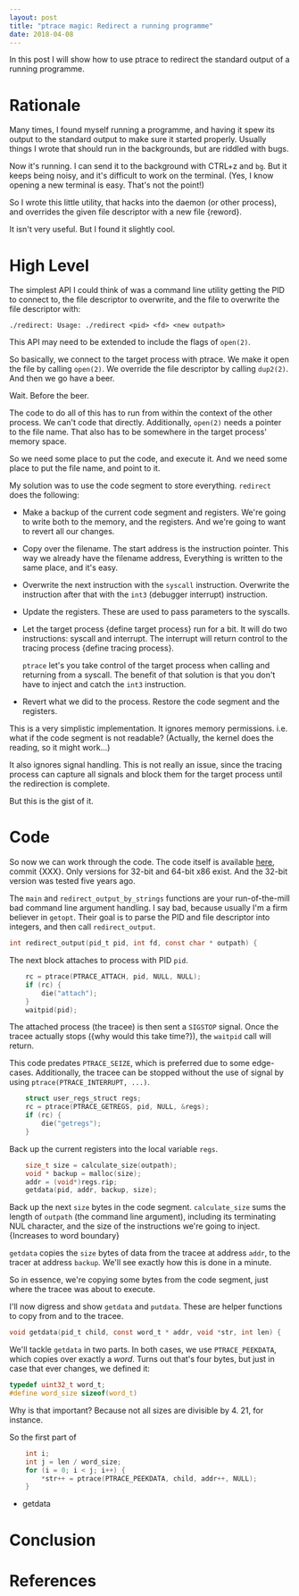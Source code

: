 ```yaml
---
layout: post
title: "ptrace magic: Redirect a running programme"
date: 2018-04-08
---
```


In this post I will show how to use ptrace to redirect the standard output of
a running programme.

# Rationale

Many times, I found myself running a programme, and having it spew its output
to the standard output to make sure it started properly. Usually things I
wrote that should run in the backgrounds, but are riddled with bugs.

Now it's running. I can send it to the background with CTRL+z and `bg`. But it
keeps being noisy, and it's difficult to work on the terminal. (Yes, I know
opening a new terminal is easy. That's not the point!)

So I wrote this little utility, that hacks into the daemon (or other process),
and overrides the given file descriptor with a new file {reword}.

It isn't very useful. But I found it slightly cool.

# High Level

The simplest API I could think of was a command line utility getting the PID
to connect to, the file descriptor to overwrite, and the file to overwrite the
file descriptor with:

```
./redirect: Usage: ./redirect <pid> <fd> <new outpath>
```

This API may need to be extended to include the flags of `open(2)`.

So basically, we connect to the target process with ptrace. We make it open
the file by calling `open(2)`. We override the file descriptor by calling
`dup2(2)`. And then we go have a beer.

Wait. Before the beer.

The code to do all of this has to run from within the context of the other
process. We can't code that directly. Additionally, `open(2)` needs a pointer
to the file name. That also has to be somewhere in the target process' memory
space.

So we need some place to put the code, and execute it. And we need some place
to put the file name, and point to it.

My solution was to use the code segment to store everything. `redirect` does
the following:

* Make a backup of the current code segment and registers. We're going to write
  both to the memory, and the registers. And we're going to want to revert all
  our changes.

* Copy over the filename. The start address is the instruction pointer. This
  way we already have the filename address, Everything is written to the same
  place, and it's easy.

* Overwrite the next instruction with the `syscall` instruction. Overwrite the
  instruction after that with the `int3` (debugger interrupt) instruction.

* Update the registers. These are used to pass parameters to the syscalls.

* Let the target process {define target process} run for a bit. It will do two instructions: syscall
  and interrupt. The interrupt will return control to the tracing process {define tracing process}.

  `ptrace` let's you take control of the target process when calling and returning
  from a syscall. The benefit of that solution is that you don't have to inject
  and catch the `int3` instruction.

* Revert what we did to the process. Restore the code segment and the registers.

This is a very simplistic implementation. It ignores memory permissions. i.e.
what if the code segment is not readable? (Actually, the kernel does the
reading, so it might work...)

It also ignores signal handling. This is not really an issue, since the tracing
process can capture all signals and block them for the target process until the
redirection is complete.

But this is the gist of it.


# Code

So now we can work through the code. The code itself is available
[here](https://github.com/omeranson/redirect), commit {XXX}.  Only
versions for 32-bit and 64-bit x86 exist. And the 32-bit version was
tested five years ago.

The `main` and `redirect_output_by_strings` functions are your run-of-the-mill
bad command line argument handling. I say bad, because usually I'm a firm believer
in `getopt`. Their goal is to parse the PID and file descriptor into integers,
and then call `redirect_output`.


```C
int redirect_output(pid_t pid, int fd, const char * outpath) {
```

The next block attaches to process with PID `pid`. 

```C
	rc = ptrace(PTRACE_ATTACH, pid, NULL, NULL);
	if (rc) {
		die("attach");
	}
	waitpid(pid);
```

The attached process (the tracee) is then sent a `SIGSTOP` signal. Once the
tracee actually stops ({why would this take time?}), the `waitpid` call will
return.

This code predates `PTRACE_SEIZE`, which is preferred due to some edge-cases.
Additionally, the tracee can be stopped without the use of signal by using
`ptrace(PTRACE_INTERRUPT, ...)`.

```C
	struct user_regs_struct regs;
	rc = ptrace(PTRACE_GETREGS, pid, NULL, &regs);
	if (rc) {
		die("getregs");
	}
```

Back up the current registers into the local variable `regs`.

```C
	size_t size = calculate_size(outpath);
	void * backup = malloc(size);
	addr = (void*)regs.rip;
	getdata(pid, addr, backup, size);
```

Back up the next `size` bytes in the code segment. `calculate_size` sums the
length of `outpath` (the command line argument), including its terminating NUL
character, and the size of the instructions we're going to inject.{Increases to word boundary}

`getdata` copies the `size` bytes of data from the tracee at address
`addr`, to the tracer at address `backup`. We'll see exactly how this is done
in a minute.

So in essence, we're copying some bytes from the code segment, just where the
tracee was about to execute.

I'll now digress and show `getdata` and `putdata`. These are helper functions
to copy from and to the tracee.

```C
void getdata(pid_t child, const word_t * addr, void *str, int len) {
```

We'll tackle `getdata` in two parts. In both cases, we use `PTRACE_PEEKDATA`,
which copies over exactly a _word_. Turns out that's four bytes, but just in
case that ever changes, we defined it:

```C
typedef uint32_t word_t;
#define word_size sizeof(word_t)
```

Why is that important? Because not all sizes are divisible by 4. 21, for
instance.

So the first part of 
```C
	int i;
	int j = len / word_size;
	for (i = 0; i < j; i++) {
		*str++ = ptrace(PTRACE_PEEKDATA, child, addr++, NULL);
	}
```



* getdata


# Conclusion

# References
